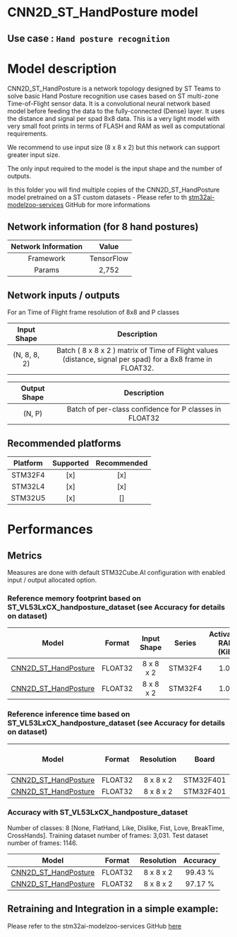 # CNN2D_ST_HandPosture model

## **Use case** : `Hand posture recognition`

# Model description

CNN2D_ST_HandPosture is a network topology designed by ST Teams to solve basic Hand Posture recognition use cases based on ST multi-zone Time-of-Flight sensor data. It is a convolutional neural network based model before feeding the data to the fully-connected (Dense) layer. It uses the distance and signal per spad 8x8 data. This is a very light model with very small foot prints in terms of FLASH and RAM as well as computational requirements.

We recommend to use input size (8 x 8 x 2) but this network can support greater input size.

The only input required to the model is the input shape and the number of outputs.

In this folder you will find multiple copies of the CNN2D_ST_HandPosture model pretrained on a ST custom datasets - Please refer to th [stm32ai-modelzoo-services](https://github.com/STMicroelectronics/stm32ai-modelzoo-services) GitHub for more informations

## Network information (for 8 hand postures)


| Network Information     |  Value          |
|:-----------------------:|:---------------:|
|  Framework              | TensorFlow      |
|  Params                 | 2,752           |


## Network inputs / outputs


For an Time of Flight frame resolution of 8x8 and P classes

| Input Shape | Description |
| :----:| :-----------: |
| (N, 8, 8, 2) | Batch ( 8 x 8 x 2 ) matrix of Time of Flight values (distance, signal per spad) for a 8x8 frame in FLOAT32.|

| Output Shape | Description |
| :----:| :-----------: |
| (N, P) | Batch of per-class confidence for P classes in FLOAT32|


## Recommended platforms


| Platform | Supported | Recommended |
|:--------:|:---------:|:-----------:|
| STM32F4  |    [x]    |      [x]    |
| STM32L4  |    [x]    |      [x]    |
| STM32U5  |    [x]    |      []     |


# Performances

## Metrics

Measures are done with default STM32Cube.AI configuration with enabled input / output allocated option.


### Reference memory footprint based on ST_VL53LxCX_handposture_dataset (see Accuracy for details on dataset)

| Model             | Format | Input Shape | Series  | Activation RAM (KiB) | Runtime RAM (KiB) | Weights Flash (KiB) | Code Flash (KiB) | Total RAM (KiB)   | Total Flash (KiB) | STM32Cube.AI version  |
|:-----------------:|:------:|:-----------:|:-------:|:--------------:|:-----------:|:-------------:|:----------:|:-----------:|:-----------:|:---------------------:|
| [CNN2D_ST_HandPosture](ST_pretrainedmodel_custom_dataset/ST_VL53L8CX_handposture_dataset/CNN2D_ST_HandPosture_8classes/CNN2D_ST_HandPosture_8classes.h5) | FLOAT32   | 8 x 8 x 2    | STM32F4 | 1.07     | 2.08       | 10.75    | 14.37       |  3.15    | 25.12  | 10.2.0                 |
| [CNN2D_ST_HandPosture](ST_pretrainedmodel_custom_dataset/ST_VL53L5CX_handposture_dataset/CNN2D_ST_HandPosture_8classes/CNN2D_ST_HandPosture_8classes.h5) | FLOAT32   | 8 x 8 x 2    | STM32F4 | 1.07      | 2.08        | 10.75     | 14.37        |  3.15    | 25.12   | 10.2.0                 |


### Reference inference time based on ST_VL53LxCX_handposture_dataset (see Accuracy for details on dataset)


| Model             | Format | Resolution | Board            |   Frequency   | Inference time (ms) | STM32Cube.AI version  |
|:-----------------:|:------:|:----------:|:----------------:|:-------------:|:-------------------:|:---------------------:|
| [CNN2D_ST_HandPosture](ST_pretrainedmodel_custom_dataset/ST_VL53L8CX_handposture_dataset/CNN2D_ST_HandPosture_8classes/CNN2D_ST_HandPosture_8classes.h5) | FLOAT32   | 8 x 8 x 2    | STM32F401 | 84 MHz       |    1.54  ms       | 10.2.0                 |
| [CNN2D_ST_HandPosture](ST_pretrainedmodel_custom_dataset/ST_VL53L5CX_handposture_dataset/CNN2D_ST_HandPosture_8classes/CNN2D_ST_HandPosture_8classes.h5) | FLOAT32   | 8 x 8 x 2    | STM32F401 | 84 MHz       |    1.53  ms       | 10.2.0                 |

### Accuracy with ST_VL53LxCX_handposture_dataset

Number of classes: 8 [None, FlatHand, Like, Dislike, Fist, Love, BreakTime, CrossHands]. Training dataset number of frames:  3,031. Test dataset number of frames: 1146.


| Model | Format | Resolution | Accuracy |
|:-----------------:|:------:|:----------:|:----------------:|
| [CNN2D_ST_HandPosture](ST_pretrainedmodel_custom_dataset/ST_VL53L8CX_handposture_dataset/CNN2D_ST_HandPosture_8classes/CNN2D_ST_HandPosture_8classes.h5) | FLOAT32   | 8 x 8 x 2    | 99.43 %    |
| [CNN2D_ST_HandPosture](ST_pretrainedmodel_custom_dataset/ST_VL53L5CX_handposture_dataset/CNN2D_ST_HandPosture_8classes/CNN2D_ST_HandPosture_8classes.h5) | FLOAT32   | 8 x 8 x 2    | 97.17 %    |


## Retraining and Integration in a simple example:

Please refer to the stm32ai-modelzoo-services GitHub [here](https://github.com/STMicroelectronics/stm32ai-modelzoo-services)

